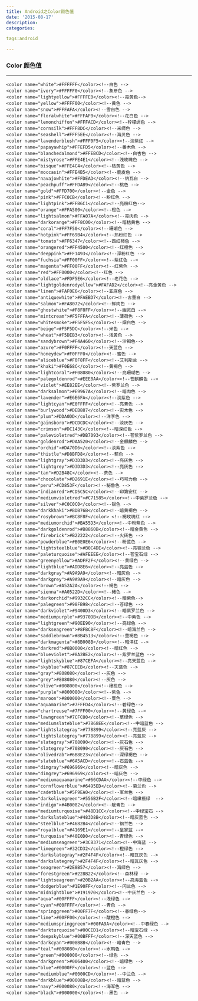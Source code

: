 ```yaml
---
title: Android之Color颜色值
date: '2015-08-17'
description:
categories:

tags:android

---
```


>

### Color 颜色值

>

---

>

	<color name="white">#FFFFFF</color><!--白色 -->    
	<color name="ivory">#FFFFF0</color><!--象牙色 -->    
	<color name="lightyellow">#FFFFE0</color><!--亮黄色-->    
	<color name="yellow">#FFFF00</color><!--黄色 -->    
	<color name="snow">#FFFAFA</color><!--雪白色 -->    
	<color name="floralwhite">#FFFAF0</color><!--花白色 -->    
	<color name="lemonchiffon">#FFFACD</color><!--柠檬绸色 -->    
	<color name="cornsilk">#FFF8DC</color><!--米绸色 -->    
	<color name="seashell">#FFF5EE</color><!--海贝色 -->    
	<color name="lavenderblush">#FFF0F5</color><!--淡紫红 -->    
	<color name="papayawhip">#FFEFD5</color><!--番木色 -->    
	<color name="blanchedalmond">#FFEBCD</color><!--白杏色 -->    
	<color name="mistyrose">#FFE4E1</color><!--浅玫瑰色 -->    
	<color name="bisque">#FFE4C4</color><!--桔黄色 -->    
	<color name="moccasin">#FFE4B5</color><!--鹿皮色 -->    
	<color name="navajowhite">#FFDEAD</color><!--纳瓦白 -->    
	<color name="peachpuff">#FFDAB9</color><!--桃色 -->    
	<color name="gold">#FFD700</color><!--金色 -->    
	<color name="pink">#FFC0CB</color><!--粉红色 -->    
	<color name="lightpink">#FFB6C1</color><!--亮粉红色-->    
	<color name="orange">#FFA500</color><!--橙色 -->    
	<color name="lightsalmon">#FFA07A</color><!--亮肉色 -->    
	<color name="darkorange">#FF8C00</color><!--暗桔黄色 -->    
	<color name="coral">#FF7F50</color><!--珊瑚色 -->    
	<color name="hotpink">#FF69B4</color><!--热粉红色 -->    
	<color name="tomato">#FF6347</color><!--西红柿色 -->    
	<color name="orangered">#FF4500</color><!--红橙色 -->    
	<color name="deeppink">#FF1493</color><!--深粉红色 -->    
	<color name="fuchsia">#FF00FF</color><!--紫红色 -->    
	<color name="magenta">#FF00FF</color><!--红紫色 -->    
	<color name="red">#FF0000</color><!--红色 -->    
	<color name="oldlace">#FDF5E6</color><!--老花色 -->    
	<color name="lightgoldenrodyellow">#FAFAD2</color><!--亮金黄色 -->    
	<color name="linen">#FAF0E6</color><!--亚麻色 -->    
	<color name="antiquewhite">#FAEBD7</color><!--古董白 -->    
	<color name="salmon">#FA8072</color><!--鲜肉色 -->    
	<color name="ghostwhite">#F8F8FF</color><!--幽灵白 -->    
	<color name="mintcream">#F5FFFA</color><!--薄荷色 -->    
	<color name="whitesmoke">#F5F5F5</color><!--烟白色 -->    
	<color name="beige">#F5F5DC</color><!--米色 -->    
	<color name="wheat">#F5DEB3</color><!--浅黄色 -->    
	<color name="sandybrown">#F4A460</color><!--沙褐色-->    
	<color name="azure">#F0FFFF</color><!--天蓝色 -->    
	<color name="honeydew">#F0FFF0</color><!--蜜色 -->    
	<color name="aliceblue">#F0F8FF</color><!--艾利斯兰 -->    
	<color name="khaki">#F0E68C</color><!--黄褐色 -->    
	<color name="lightcoral">#F08080</color><!--亮珊瑚色 -->    
	<color name="palegoldenrod">#EEE8AA</color><!--苍麒麟色 -->    
	<color name="violet">#EE82EE</color><!--紫罗兰色 -->    
	<color name="darksalmon">#E9967A</color><!--暗肉色 -->    
	<color name="lavender">#E6E6FA</color><!--淡紫色 -->    
	<color name="lightcyan">#E0FFFF</color><!--亮青色 -->    
	<color name="burlywood">#DEB887</color><!--实木色 -->    
	<color name="plum">#DDA0DD</color><!--洋李色 -->    
	<color name="gainsboro">#DCDCDC</color><!--淡灰色 -->    
	<color name="crimson">#DC143C</color><!--暗深红色 -->    
	<color name="palevioletred">#DB7093</color><!--苍紫罗兰色 -->    
	<color name="goldenrod">#DAA520</color><!--金麒麟色 -->    
	<color name="orchid">#DA70D6</color><!--淡紫色 -->    
	<color name="thistle">#D8BFD8</color><!--蓟色 -->    
	<color name="lightgray">#D3D3D3</color><!--亮灰色 -->    
	<color name="lightgrey">#D3D3D3</color><!--亮灰色 -->    
	<color name="tan">#D2B48C</color><!--茶色 -->    
	<color name="chocolate">#D2691E</color><!--巧可力色 -->    
	<color name="peru">#CD853F</color><!--秘鲁色 -->    
	<color name="indianred">#CD5C5C</color><!--印第安红 -->    
	<color name="mediumvioletred">#C71585</color><!--中紫罗兰色 -->    
	<color name="silver">#C0C0C0</color><!--银色 -->    
	<color name="darkkhaki">#BDB76B</color><!--暗黄褐色 -->    
	<color name="rosybrown">#BC8F8F</color> <!--褐玫瑰红 -->    
	<color name="mediumorchid">#BA55D3</color><!--中粉紫色 -->    
	<color name="darkgoldenrod">#B8860B</color><!--暗金黄色 -->    
	<color name="firebrick">#B22222</color><!--火砖色 -->    
	<color name="powderblue">#B0E0E6</color><!--粉蓝色 -->    
	<color name="lightsteelblue">#B0C4DE</color><!--亮钢兰色 -->    
	<color name="paleturquoise">#AFEEEE</color><!--苍宝石绿 -->    
	<color name="greenyellow">#ADFF2F</color><!--黄绿色 -->    
	<color name="lightblue">#ADD8E6</color><!--亮蓝色 -->    
	<color name="darkgray">#A9A9A9</color><!--暗灰色 -->    
	<color name="darkgrey">#A9A9A9</color><!--暗灰色 -->    
	<color name="brown">#A52A2A</color><!--褐色 -->    
	<color name="sienna">#A0522D</color><!--赭色 -->    
	<color name="darkorchid">#9932CC</color><!--暗紫色-->    
	<color name="palegreen">#98FB98</color><!--苍绿色 -->    
	<color name="darkviolet">#9400D3</color><!--暗紫罗兰色 -->    
	<color name="mediumpurple">#9370DB</color><!--中紫色 -->    
	<color name="lightgreen">#90EE90</color><!--亮绿色 -->    
	<color name="darkseagreen">#8FBC8F</color><!--暗海兰色 -->    
	<color name="saddlebrown">#8B4513</color><!--重褐色 -->    
	<color name="darkmagenta">#8B008B</color><!--暗洋红 -->    
	<color name="darkred">#8B0000</color><!--暗红色 -->    
	<color name="blueviolet">#8A2BE2</color><!--紫罗兰蓝色 -->    
	<color name="lightskyblue">#87CEFA</color><!--亮天蓝色 -->    
	<color name="skyblue">#87CEEB</color><!--天蓝色 -->    
	<color name="gray">#808080</color><!--灰色 -->    
	<color name="grey">#808080</color><!--灰色 -->    
	<color name="olive">#808000</color><!--橄榄色 -->    
	<color name="purple">#800080</color><!--紫色 -->    
	<color name="maroon">#800000</color><!--粟色 -->    
	<color name="aquamarine">#7FFFD4</color><!--碧绿色-->    
	<color name="chartreuse">#7FFF00</color><!--黄绿色 -->    
	<color name="lawngreen">#7CFC00</color><!--草绿色 -->    
	<color name="mediumslateblue">#7B68EE</color><!--中暗蓝色 -->    
	<color name="lightslategray">#778899</color><!--亮蓝灰 -->    
	<color name="lightslategrey">#778899</color><!--亮蓝灰 -->    
	<color name="slategray">#708090</color><!--灰石色 -->    
	<color name="slategrey">#708090</color><!--灰石色 -->    
	<color name="olivedrab">#6B8E23</color><!--深绿褐色 -->    
	<color name="slateblue">#6A5ACD</color><!--石蓝色 -->    
	<color name="dimgray">#696969</color><!--暗灰色 -->    
	<color name="dimgrey">#696969</color><!--暗灰色 -->    
	<color name="mediumaquamarine">#66CDAA</color><!--中绿色 -->    
	<color name="cornflowerblue">#6495ED</color><!--菊兰色 -->    
	<color name="cadetblue">#5F9EA0</color><!--军兰色 -->    
	<color name="darkolivegreen">#556B2F</color><!--暗橄榄绿  -->    
	<color name="indigo">#4B0082</color><!--靛青色 -->    
	<color name="mediumturquoise">#48D1CC</color><!--中绿宝石 -->    
	<color name="darkslateblue">#483D8B</color><!--暗灰蓝色 -->    
	<color name="steelblue">#4682B4</color><!--钢兰色 -->    
	<color name="royalblue">#4169E1</color><!--皇家蓝 -->    
	<color name="turquoise">#40E0D0</color><!--青绿色 -->    
	<color name="mediumseagreen">#3CB371</color><!--中海蓝 -->    
	<color name="limegreen">#32CD32</color><!--橙绿色 -->    
	<color name="darkslategray">#2F4F4F</color><!--暗瓦灰色 -->    
	<color name="darkslategrey">#2F4F4F</color><!--暗瓦灰色 -->    
	<color name="seagreen">#2E8B57</color><!--海绿色 -->    
	<color name="forestgreen">#228B22</color><!--森林绿 -->    
	<color name="lightseagreen">#20B2AA</color><!--亮海蓝色 -->    
	<color name="dodgerblue">#1E90FF</color><!--闪兰色 -->    
	<color name="midnightblue">#191970</color><!--中灰兰色 -->    
	<color name="aqua">#00FFFF</color><!--浅绿色 -->    
	<color name="cyan">#00FFFF</color><!--青色 -->    
	<color name="springgreen">#00FF7F</color><!--春绿色-->    
	<color name="lime">#00FF00</color><!--酸橙色 -->    
	<color name="mediumspringgreen">#00FA9A</color><!--中春绿色 -->    
	<color name="darkturquoise">#00CED1</color><!--暗宝石绿 -->    
	<color name="deepskyblue">#00BFFF</color><!--深天蓝色 -->    
	<color name="darkcyan">#008B8B</color><!--暗青色 -->    
	<color name="teal">#008080</color><!--水鸭色 -->    
	<color name="green">#008000</color><!--绿色 -->    
	<color name="darkgreen">#006400</color><!--暗绿色 -->    
	<color name="blue">#0000FF</color><!--蓝色 -->    
	<color name="mediumblue">#0000CD</color><!--中兰色 -->    
	<color name="darkblue">#00008B</color><!--暗蓝色 -->    
	<color name="navy">#000080</color><!--海军色 -->    
	<color name="black">#000000</color><!--黑色 -->    

>

